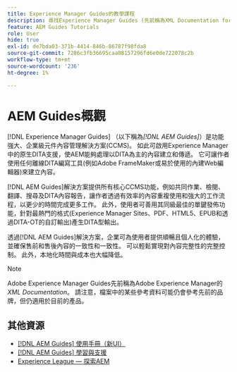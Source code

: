 ```yaml
---
title: Experience Manager Guides的教學課程
description: 尋找Experience Manager Guides (先前稱為XML Documentation for Adobe Experience Manager)的教學課程影片。 瞭解Experience Manager中的原生DITA支援和結構化撰寫。
feature: AEM Guides Tutorials
role: User
hide: true
exl-id: de7bda03-371b-4414-846b-86787f98fda8
source-git-commit: 7286c3fb36695caa08157296fd6e0de722078c2b
workflow-type: tm+mt
source-wordcount: '236'
ht-degree: 1%

---
```


# AEM Guides概觀

[!DNL Experience Manager Guides] （以下稱為&#x200B;_[!DNL AEM Guides]_）是功能強大、企業級元件內容管理解決方案(CCMS)。 如此可啟用Experience Manager中的原生DITA支援，使AEM能夠處理以DITA為主的內容建立和傳遞。 它可讓作者使用任何離線DITA編寫工具(例如Adobe FrameMaker或易於使用的內建Web編輯器)來建立內容。

[!DNL AEM Guides]解決方案提供所有核心CCMS功能，例如共同作業、檢閱、翻譯、搜尋及DITA內容報告，讓作者透過有效率的內容重複使用和強大的工作流程，以更少的時間完成更多工作。 此外，使用者可善用其同級最佳的單鍵發佈功能，針對最熱門的格式(Experience Manager Sites、PDF、HTML5、EPUB和透過DITA-OT的自訂輸出)產生DITA型輸出。

透過[!DNL AEM Guides]解決方案，企業可為使用者提供順暢且個人化的體驗，並確保售前和售後內容的一致性和一致性。 可以輕鬆實現對內容完整性的完整控制。 此外，本地化時間與成本也大幅降低。

>[!NOTE]
> 
> Adobe Experience Manager Guides先前稱為Adobe Experience Manager的&#x200B;_XML Documentation_。 請注意，檔案中的某些參考資料可能仍會參考先前的品牌，但仍適用於目前的產品。

## 其他資源

* [[!DNL AEM Guides] 使用手冊（新UI）](https://experienceleague.adobe.com/zh-hant/docs/experience-manager-guides/using/overview)
* [[!DNL AEM Guides] 學習與支援](https://helpx.adobe.com/tw/support/xml-documentation-for-experience-manager.html)
* [Experience League — 探索AEM](https://business.adobe.com/products/experience-manager/adobe-experience-manager.html)
